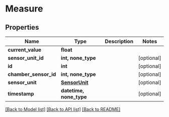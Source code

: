 # Measure


## Properties
Name | Type | Description | Notes
------------ | ------------- | ------------- | -------------
**current_value** | **float** |  | 
**sensor_unit_id** | **int, none_type** |  | [optional] 
**id** | **int** |  | [optional] 
**chamber_sensor_id** | **int, none_type** |  | [optional] 
**sensor_unit** | [**SensorUnit**](SensorUnit.md) |  | [optional] 
**timestamp** | **datetime, none_type** |  | [optional] 

[[Back to Model list]](../README.md#documentation-for-models) [[Back to API list]](../README.md#documentation-for-api-endpoints) [[Back to README]](../README.md)


